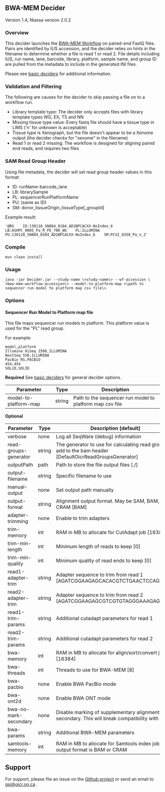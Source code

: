 ## BWA-MEM Decider

Version 1.4, Niassa version 2.0.2

### Overview

This decider launches the [BWA-MEM Workflow](../workflow-bwa-mem) on paired-end FastQ files. Pairs are identified by IUS accession, and the decider relies on hints in the filename to determine whether a file is read 1 or read 2. File details including IUS, run name, lane, barcode, library, platform, sample name, and group ID are pulled from the metadata to include in the generated INI files.

Please see [basic deciders](https://seqware.github.io/docs/6-pipeline/basic_deciders) for additional information.

### Validation and Filtering

The following are causes for the decider to skip passing a file on to a workflow run.
* Library template type: The decider only accepts files with library template types WG, EX, TS and NN
* Missing tissue type value: Every fastq file should have a tissue type in LIMS \('n' for unknown is acceptable\)
* Tissue type is Xenograph, but the file doesn't appear to be a Xenome output \(the decider checks for "xenome" in the filename\)
* Read 1 or read 2 missing: The workflow is designed for aligning paired end reads, and requires two files

### SAM Read Group Header

Using file metadata, the decider will set read group header values in this format:
* ID: runName-barcode_lane
* LB: librarySample
* PL: sequencerRunPlatformName
* PU: \(same as ID\)
* SM: donor_tissueOrigin_tissueType\[_groupId\]

Example result:

```
'@RG    ID:130110_SN804_0104_AD1NPCACXX-NoIndex_6    LB:ASHPC_0005_Pa_R_PE_700_WG    PL:ILLUMINA    PU:130110_SN804_0104_AD1NPCACXX-NoIndex_6    SM:PCSI_0350_Pa_n_2'
```

### Compile

```
mvn clean install
```

### Usage
```
java -jar Decider.jar --study-name \<study-name\> --wf-accession \<bwa-mem-workflow-accession\> --model-to-platform-map <\path to sequencer run model to platform map csv file\>
```

### Options

#### Sequencer Run Model to Platform map file
This file maps sequencer run models to platform. This platform value is used for the "PL" read group.

For example:
```
model,platform
Illumina HiSeq 2500,ILLUMINA
NextSeq 550,ILLUMINA
PacBio RS,PACBIO
454,454
SOLiD,SOLID
```

**Required**
See [basic deciders](https://seqware.github.io/docs/6-pipeline/basic_deciders) for general decider options.

Parameter | Type | Description
----------|------|-------------
model-to-platform-map | string | Path to the sequencer run model to platform map csv file 

**Optional**

Parameter | Type | Description \[default\]
----------|------|-------------
verbose | none | Log all SeqWare (debug) information
read-groups-generator | string | The generator to use for calculating read groups to add to the bam header \[DefaultOicrReadGroupsGenerator]
outputPath | path | Path to store the file output files \[./\]
output-filename | string | Specific filename to use
manual-output | none | Set output path manually
output-format | string | Alignment output format. May be SAM, BAM, or CRAM \[BAM\]
adapter-trimming | none | Enable to trim adapters
trim-memory | int | RAM in MB to allocate for CutAdapt job \[16384\]
trim-min-length | int | Minimum length of reads to keep \[0\]
trim-min-quality | int | Minimum quality of read ends to keep \[0\]
read1-adapter-trim | string | Adapter sequence to trim from read 1 \[AGATCGGAAGAGCACACGTCTGAACTCCAGTCAC\]
read2-adapter-trim | string | Adapter sequence to trim from read 2 \[AGATCGGAAGAGCGTCGTGTAGGGAAAGAGTGT\]
read1-trim-params | string | Additional cutadapt parameters for read 1
read2-trim-params | string | Additional cutadapt parameters for read 2
bwa-memory | int | RAM in MB to allocate for align/sort/convert job \[16384\]
bwa-threads | int | Threads to use for BWA-MEM \[8\]
bwa-pacbio | none | Enable BWA PacBio mode
bwa-ont2d | none | Enable BWA ONT mode
bwa-no-mark-secondary | none | Disable marking of supplementary alignments as secondary. This will break compatibility with Picard
bwa-params | string | Additional BWA-MEM parameters
samtools-memory | int | RAM in MB to allocate for Samtools index job if output format is BAM or CRAM

## Support

For support, please file an issue on the [Github project](https://github.com/oicr-gsi) or send an email to gsi@oicr.on.ca .
